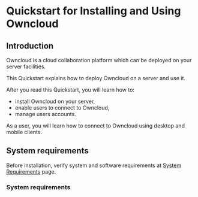 # Quickstart for Installing and Using Owncloud

## Introduction

Owncloud is a cloud collaboration platform which can be deployed on your server facilities.

This Quickstart explains how to deploy Owncloud on a server and use it.

After you read this Quickstart, you will learn how to:

- install Owncloud on your server,
- enable users to connect to Owncloud,
- manage users accounts.

As a user, you will learn how to connect to Owncloud using desktop and mobile clients.

## System requirements

Before installation, verify system and software requirements at [System Requirements](https://doc.owncloud.org/server/10.0/admin_manual/installation/system_requirements.html) page.



### System requirements






